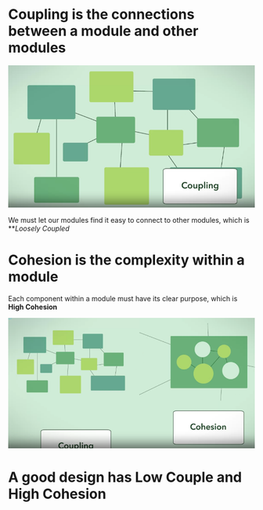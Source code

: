 # Coupling is the connections between a module and other modules
![coupling](coupling.png)

We must let our modules find it easy to connect to other modules, which is ***Loosely Coupled*

# Cohesion is the complexity within a module

Each component within a module must have its clear purpose, which is **High Cohesion**

![cohesion](cohesion.png)

# A good design has **Low Couple** and **High Cohesion**